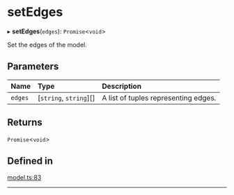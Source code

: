 # setEdges


▸ **setEdges**(`edges`): `Promise`\<`void`\>

Set the edges of the model.

## Parameters

| Name | Type | Description |
| :------ | :------ | :------ |
| `edges` | [`string`, `string`][] | A list of tuples representing edges. |

## Returns

`Promise`\<`void`\>

## Defined in

[model.ts:83](https://github.com/causalabs/causadb-node/blob/f466638/src/model.ts#L83)

___

